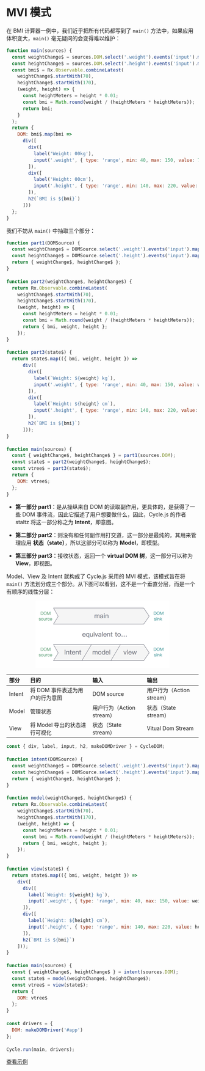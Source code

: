 # MVI 模式

在 BMI 计算器一例中，我们近乎把所有代码都写到了 `main()` 方法中，如果应用体积变大，`main()` 毫无疑问的会变得难以维护：

```js
function main(sources) {
  const weightChange$ = sources.DOM.select('.weight').events('input').map(evt => evt.target.value);
  const heightChange$ = sources.DOM.select('.height').events('input').map(evt => evt.target.value);
  const bmi$ = Rx.Observable.combineLatest(
    weightChange$.startWith(70),
    heightChange$.startWith(170),
    (weight, height) => {
      const heightMeters = height * 0.01;
      const bmi = Math.round(weight / (heightMeters * heightMeters));
      return bmi;
    }
  );
  return {
    DOM: bmi$.map(bmi =>
      div([
        div([
          label('Weight: 00kg'),
          input('.weight', { type: 'range', min: 40, max: 150, value: 70 })
        ]),
        div([
          label('Height: 00cm'),
          input('.height', { type: 'range', min: 140, max: 220, value: 170 })
        ]),
        h2(`BMI is ${bmi}`)
      ]))
  };
}
```

我们不妨从 `main()` 中抽取三个部分：

```js
function part1(DOMSource) {
  const weightChange$ = DOMSource.select('.weight').events('input').map(evt => evt.target.value);
  const heightChange$ = DOMSource.select('.height').events('input').map(evt => evt.target.value);
  return { weightChange$, heightChange$ };
}

function part2(weightChange$, heightChange$) {
  return Rx.Observable.combineLatest(
    weightChange$.startWith(70),
    heightChange$.startWith(170),
    (weight, height) => {
      const heightMeters = height * 0.01;
      const bmi = Math.round(weight / (heightMeters * heightMeters));
      return { bmi, weight, height };
    });
}

function part3(state$) {
  return state$.map(({ bmi, weight, height }) =>
      div([
        div([
          label(`Weight: ${weight} kg`),
          input('.weight', { type: 'range', min: 40, max: 150, value: weight })
        ]),
        div([
          label(`Height: ${height} cm`),
          input('.height', { type: 'range', min: 140, max: 220, value: height })
        ]),
        h2(`BMI is ${bmi}`)
      ]));
}

function main(sources) {
  const { weightChange$, heightChange$ } = part1(sources.DOM);
  const state$ = part2(weightChange$, heightChange$);
  const vtree$ = part3(state$);
  return {
    DOM: vtree$;
  };
}
```

- **第一部分 part1**：是从操纵来自 DOM 的读取副作用，更具体的，是获得了一些 DOM 事件流，因此它描述了用户想要做什么，因此，Cycle.js 的作者 staltz 将这一部分称之为 **Intent**，即意图。

- **第二部分 part2**：则没有和任何副作用打交道，这一部分是最纯的，其用来管理应用 **状态（state）**，所以这部分可以称为  **Model**，即模型。

- **第三部分 part3**：接收状态，返回一个 **virtual DOM 树**，这一部分可以称为 **View**，即视图。

Model、View 及 Intent 就构成了 Cycle.js 采用的 MVI 模式，该模式旨在将 `main()` 方法划分成三个部分。从下图可以看到，这不是一个垂直分层，而是一个有顺序的线性分层：

<div style="text-align:center">
<img src="./15_mvi.png" width="350px"></img>
</div>

| 部分   | 目的                            | 输入                      | 输出                      |
|:-------|:--------------------------------|:--------------------------|:--------------------------|
| Intent | 将 DOM 事件表述为用户的行为意图 | DOM source                | 用户行为（Action stream） |
| Model  | 管理状态                        | 用户行为（Action stream） | 状态（State stream）      |
| View   | 将 Model 导出的状态进行可视化   | 状态（State stream）      | Vitual Dom Stream         |

```js
const { div, label, input, h2, makeDOMDriver } = CycleDOM;

function intent(DOMSource) {
  const weightChange$ = DOMSource.select('.weight').events('input').map(evt => evt.target.value);
  const heightChange$ = DOMSource.select('.height').events('input').map(evt => evt.target.value);
  return { weightChange$, heightChange$ };
}

function model(weightChange$, heightChange$) {
  return Rx.Observable.combineLatest(
    weightChange$.startWith(70),
    heightChange$.startWith(170),
    (weight, height) => {
      const heightMeters = height * 0.01;
      const bmi = Math.round(weight / (heightMeters * heightMeters));
      return { bmi, weight, height };
    });
}

function view(state$) {
  return state$.map(({ bmi, weight, height }) =>
    div([
      div([
        label(`Weight: ${weight} kg`),
        input('.weight', { type: 'range', min: 40, max: 150, value: weight })
      ]),
      div([
        label(`Height: ${height} cm`),
        input('.height', { type: 'range', min: 140, max: 220, value: height })
      ]),
      h2(`BMI is ${bmi}`)
    ]));
}

function main(sources) {
  const { weightChange$, heightChange$ } = intent(sources.DOM);
  const state$ = model(weightChange$, heightChange$);
  const vtree$ = view(state$);
  return {
    DOM: vtree$
  };
}

const drivers = {
  DOM: makeDOMDriver('#app')
};

Cycle.run(main, drivers);
```

[查看示例](http://jsbin.com/nuhisuy/117/edit?js,output)
